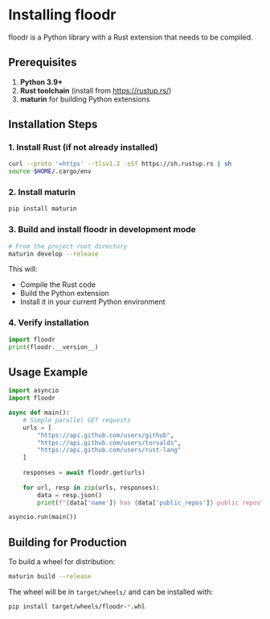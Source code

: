 # Installing floodr

floodr is a Python library with a Rust extension that needs to be compiled.

## Prerequisites

1. **Python 3.9+**
2. **Rust toolchain** (install from https://rustup.rs/)
3. **maturin** for building Python extensions

## Installation Steps

### 1. Install Rust (if not already installed)
```bash
curl --proto '=https' --tlsv1.2 -sSf https://sh.rustup.rs | sh
source $HOME/.cargo/env
```

### 2. Install maturin
```bash
pip install maturin
```

### 3. Build and install floodr in development mode
```bash
# From the project root directory
maturin develop --release
```

This will:
- Compile the Rust code
- Build the Python extension
- Install it in your current Python environment

### 4. Verify installation
```python
import floodr
print(floodr.__version__)
```

## Usage Example

```python
import asyncio
import floodr

async def main():
    # Simple parallel GET requests
    urls = [
        "https://api.github.com/users/github",
        "https://api.github.com/users/torvalds",
        "https://api.github.com/users/rust-lang"
    ]
    
    responses = await floodr.get(urls)
    
    for url, resp in zip(urls, responses):
        data = resp.json()
        print(f"{data['name']} has {data['public_repos']} public repos")

asyncio.run(main())
```

## Building for Production

To build a wheel for distribution:
```bash
maturin build --release
```

The wheel will be in `target/wheels/` and can be installed with:
```bash
pip install target/wheels/floodr-*.whl
``` 